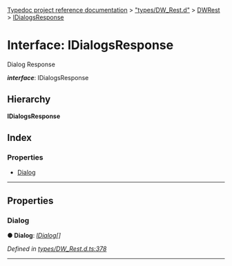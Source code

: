 [Typedoc project reference documentation](../README.md) > ["types/DW_Rest.d"](../modules/_types_dw_rest_d_.md) > [DWRest](../modules/_types_dw_rest_d_.dwrest.md) > [IDialogsResponse](../interfaces/_types_dw_rest_d_.dwrest.idialogsresponse.md)

# Interface: IDialogsResponse

Dialog Response

*__interface__*: IDialogsResponse

## Hierarchy

**IDialogsResponse**

## Index

### Properties

* [Dialog](_types_dw_rest_d_.dwrest.idialogsresponse.md#dialog)

---

## Properties

<a id="dialog"></a>

###  Dialog

**● Dialog**: *[IDialog](_types_dw_rest_d_.dwrest.idialog.md)[]*

*Defined in [types/DW_Rest.d.ts:378](https://github.com/DocuWare/REST-Sample-TS/blob/0222c3e/src/types/DW_Rest.d.ts#L378)*

___

